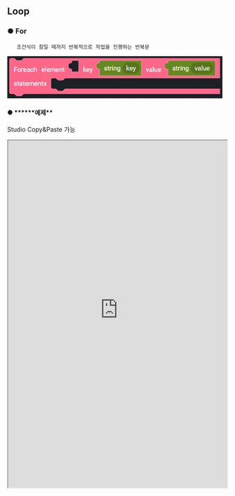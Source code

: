 ## Loop

### ● For

       조건식이 참일 때까지 반복적으로 작업을 진행하는 반복문

![](../../img/assets/image%20%2886%29.png)

#### ● \***\***예제\*\*
<p class='comment'>Studio Copy&Paste 가능</p>
<iframe
    src="https://d1sxhpvag16wqc.cloudfront.net/v3.1.0/loop/for_loop"
    width="100%"
    height="800px"
    allow=""
    sandbox="allow-scripts allow-same-origin" />
<div class="display-pdf">
    <p><img src="../../img/assets/for_loop_1.png" alt="" /></p>
    <p><img src="../../img/assets/for_loop_2.png" alt="" /></p>
</div>

#### ● \***\***결과\*\*

```text
{
  "result": {
    "Welcome to": "Synctree!",
    "code": 200,
    "This": "is",
    "for loop": "example"
  }
}
```

### ● Foreach

       배열의 원소나 객체의 프로퍼티 수만큼 반복하는 동작에 사용

![](../../img/assets/image%20%2886%29.png)

#### ● \***\***예제\*\*
<p class='comment'>Studio Copy&Paste 가능</p>
<iframe
    src="https://d1sxhpvag16wqc.cloudfront.net/v3.1.0/loop/foreach_loop"
    width="100%"
    height="800px"
    allow=""
    sandbox="allow-scripts allow-same-origin" />
<div class="display-pdf">
    <p><img src="../../img/assets/loop_example_1.png" alt="" /></p>
    <p><img src="../../img/assets/loop_example_2.png" alt="" /></p>
</div>

#### ● \***\***결과\*\*

```text
{
  "result": {
    "foreach": "Welcome to Synctree!"
  }
}
```

### ● Control

####    break

       반복문 제어: 제어흐름을 벗어날 때 사용

![](../../img/assets/image%20%28150%29.png)

####    continue

       반복문 제어: 제어흐름을 유지고 현재 부분을 건너뛰고 다음 구문을 진행 시 사용

![](../../img/assets/image%20%2857%29.png)

